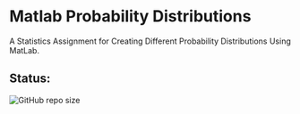 # Matlab Probability Distributions

A Statistics Assignment for Creating Different Probability Distributions Using MatLab.

## Status:

![GitHub repo size](https://img.shields.io/github/repo-size/ADolbyB/matlab-prob-distributions?label=Repo%20Size&logo=github)